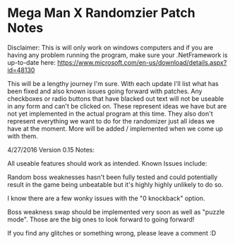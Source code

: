 # Mega Man X Randomzier Patch Notes

Disclaimer: This is will only work on windows computers and if you are having any problem running the program, make sure your
.NetFramework is up-to-date here: https://www.microsoft.com/en-us/download/details.aspx?id=48130



This will be a lengthy journey I'm sure.  With each update I'll list what has been fixed and also known issues going forward with patches.  Any checkboxes or radio buttons that have blacked out text will not be useable in any form and can't be clicked on.  These represent ideas we have but are not yet implemented in the actual program at this time.  They also don't represent everything we want to do for the randomizer just all ideas we have at the moment.  More will be added / implemented when we come up with them.


4/27/2016 Version 0.15 Notes:

All useable features should work as intended. Known Issues include:

Random boss weaknesses hasn't been fully tested and could potentially result in the game being unbeatable but it's highly highly unlikely to do so.

I know there are a few wonky issues with the "0 knockback" option.

Boss weakness swap should be implemented very soon as well as "puzzle mode".  Those are the big ones to look forward to going forward!

If you find any glitches or something wrong, please leave a comment :D



